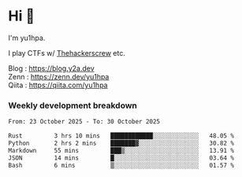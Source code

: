 # Hi 👋

I'm yu1hpa.

I play CTFs w/ [Thehackerscrew](https://www.thehackerscrew.team/) etc.

Blog : https://blog.y2a.dev  
Zenn : https://zenn.dev/yu1hpa  
Qiita : https://qiita.com/yu1hpa  

### Weekly development breakdown

<!--START_SECTION:waka-->

```txt
From: 23 October 2025 - To: 30 October 2025

Rust         3 hrs 10 mins   ████████████░░░░░░░░░░░░░   48.05 %
Python       2 hrs 2 mins    ███████▓░░░░░░░░░░░░░░░░░   30.82 %
Markdown     55 mins         ███▒░░░░░░░░░░░░░░░░░░░░░   13.91 %
JSON         14 mins         █░░░░░░░░░░░░░░░░░░░░░░░░   03.64 %
Bash         6 mins          ▒░░░░░░░░░░░░░░░░░░░░░░░░   01.57 %
```

<!--END_SECTION:waka-->


